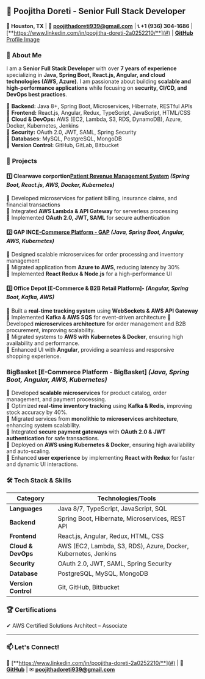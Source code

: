 ## 🚀 **Poojitha Doreti - Senior Full Stack Developer**  

**📍 Houston, TX** | **📧 poojithadoreti939@gmail.com** | **📞 +1 (936) 304-1686** | [**https://www.linkedin.com/in/poojitha-doreti-2a0252210/**](#) | [**GitHub**](#)  
[Profile Image](https://raw.githubusercontent.com/Pooja.png/Pooja.png/main/Pooja.png)

### 👋 **About Me**  
I am a **Senior Full Stack Developer** with over **7 years of experience** specializing in **Java, Spring Boot, React.js, Angular, and cloud technologies (AWS, Azure)**. I am passionate about building **scalable and high-performance applications** while focusing on **security, CI/CD, and DevOps best practices**.  

🔹 **Backend:** Java 8+, Spring Boot, Microservices, Hibernate, RESTful APIs  
🔹 **Frontend:** React.js, Angular, Redux, TypeScript, JavaScript, HTML/CSS  
🔹 **Cloud & DevOps:** AWS (EC2, Lambda, S3, RDS, DynamoDB), Azure, Docker, Kubernetes, Jenkins  
🔹 **Security:** OAuth 2.0, JWT, SAML, Spring Security  
🔹 **Databases:** MySQL, PostgreSQL, MongoDB  
🔹 **Version Control:** GitHub, GitLab, Bitbucket  

### 📌 **Projects**  

#### 1️⃣ **Clearwave corportion[Patient Revenue Management System](#)** *(Spring Boot, React.js, AWS, Docker, Kubernetes)*  
🔹 Developed microservices for patient billing, insurance claims, and financial transactions  
🔹 Integrated **AWS Lambda & API Gateway** for serverless processing  
🔹 Implemented **OAuth 2.0, JWT, SAML** for secure authentication  

#### 2️⃣ **GAP INC[E-Commerce Platform - GAP](#)** *(Java, Spring Boot, Angular, AWS, Kubernetes)*  
🔹 Designed scalable microservices for order processing and inventory management  
🔹 Migrated application from **Azure to AWS**, reducing latency by 30%  
🔹 Implemented **React Redux & Node.js** for a high-performance UI  

#### 3️⃣ **Office Depot [E-Commerce & B2B Retail Platform]**- *(Angular, Spring Boot, Kafka, AWS)*
 
🔹 Built a **real-time tracking system** using **WebSockets & AWS API Gateway**  
🔹 Implemented **Kafka & AWS SQS** for event-driven architecture 
🔹 Developed **microservices architecture** for order management and B2B procurement, improving scalability.  
🔹 Migrated systems to **AWS with Kubernetes & Docker**, ensuring high availability and performance.  
🔹 Enhanced UI with **Angular**, providing a seamless and responsive shopping experience.

### **BigBasket [E-Commerce Platform - BigBasket]** *(Java, Spring Boot, Angular, AWS, Kubernetes)*  

🔹 Developed **scalable microservices** for product catalog, order management, and payment processing.  
🔹 Optimized **real-time inventory tracking** using **Kafka & Redis**, improving stock accuracy by 40%.  
🔹 Migrated services from **monolithic to microservices architecture**, enhancing system scalability.  
🔹 Integrated **secure payment gateways** with **OAuth 2.0 & JWT authentication** for safe transactions.  
🔹 Deployed on **AWS using Kubernetes & Docker**, ensuring high availability and auto-scaling.  
🔹 Enhanced **user experience** by implementing **React with Redux** for faster and dynamic UI interactions.  
### 🛠 **Tech Stack & Skills**  


| **Category**      | **Technologies/Tools**  |
|------------------|---------------------|
| **Languages**    | Java 8/7, TypeScript, JavaScript, SQL |
| **Backend**      | Spring Boot, Hibernate, Microservices, REST API |
| **Frontend**     | React.js, Angular, Redux, HTML, CSS |
| **Cloud & DevOps** | AWS (EC2, Lambda, S3, RDS), Azure, Docker, Kubernetes, Jenkins |
| **Security**     | OAuth 2.0, JWT, SAML, Spring Security |
| **Database**     | PostgreSQL, MySQL, MongoDB |
| **Version Control** | Git, GitHub, Bitbucket |

### 🏆 **Certifications**  
✔ AWS Certified Solutions Architect – Associate  

---

### 📫 **Let's Connect!**  
💼 [**https://www.linkedin.com/in/poojitha-doreti-2a0252210/**](#) | 🔗 [**GitHub**](#) | ✉ **poojithadoreti939@gmail.com**  
